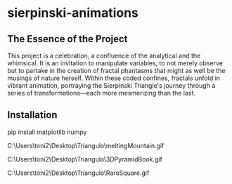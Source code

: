 # sierpinski-animations


## The Essence of the Project

This project is a celebration, a confluence of the analytical and the whimsical. It is an invitation to manipulate variables, to not merely observe but to partake in the creation of fractal phantasms that might as well be the musings of nature herself. Within these coded confines, fractals unfold in vibrant animation, portraying the Sierpinski Triangle's journey through a series of transformations—each more mesmerizing than the last.

## Installation

pip install matplotlib numpy

C:\Users\toni2\Desktop\Triangulo\meltingMountain.gif

C:\Users\toni2\Desktop\Triangulo\3DPyramidBook.gif

C:\Users\toni2\Desktop\Triangulo\RareSquare.gif

